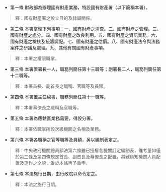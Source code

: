 * 第一條 財政部為辦理國有財產業務，特設國有財產署（以下簡稱本署）。

> 釋：國有財產署之設立目的及隸屬關係。

* 第二條 本署掌理下列事項：一、國有財產之清查。二、國有財產之管理。三、國有財產之處分。四、國有財產之改良利用。五、國有財產之資訊業務。六、國有財產之檢核及統籌調配。七、國有財產之估價。八、國有財產法令與法務案件之研議及處理。九、其他有關國有財產事項。

> 釋：本署之權限職掌。

* 第三條 本署置署長一人，職務列簡任第十三職等；副署長二人，職務列簡任第十二職等。

> 釋：本署首長、副首長之職稱、官職等及員額。

* 第四條 本署置主任秘書，職務列簡任第十一職等。

> 釋：本署幕僚長之職稱及官職等。

* 第五條 本署為應轄區業務需要，得設分署。

> 釋：本署依職掌所設次級機關之名稱及業務。

* 第六條 本署各職稱之官等職等及員額，另以編制表定之。

> 釋：中央政府機關總員額法第六條雖已授權各機關訂定編制表，惟考量如僅於第三條及第四條規定首長、副首長及幕僚長之配置，將難窺知機關人員配置及運作之全貌，爰於本條再予重申。

* 第七條 本法施行日期，由行政院以命令定之。

> 釋：本法之施行日期。

